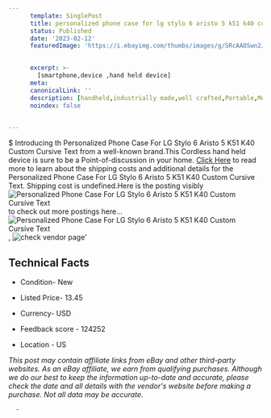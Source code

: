 ```yaml
---
      template: SinglePost
      title: personalized phone case for lg stylo 6 aristo 5 k51 k40 custom cursive text
      status: Published
      date: '2023-02-12'
      featuredImage: 'https://i.ebayimg.com/thumbs/images/g/SRcAAOSwn2JdO5~l/s-l225.jpg'
       

      excerpt: >-
        [smartphone,device ,hand held device]
      meta:
      canonicalLink: ''
      description: [handheld,industrially made,well crafted,Portable,Mobile,Compact,Convenient,Lightweight,Maneuverable,Man-portable,Miniature,Carriable,Hand-held,Light,Holdable,Transportable,Mobile device,Pocket-sized,On-the-go,Wireless,Cordless,Compact size,Convenient size, smartphone,device ,hand held device]
      noindex: false
      

---
```

$
      Introducing th Personalized Phone Case For LG Stylo 6 Aristo 5 K51 K40 Custom Cursive Text from a well-known brand.This Cordless hand held device is sure to be a Point-of-discussion in your home. [Click Here](https://www.ebay.com/itm/333266740225?hash=item4d983ee401%3Ag%3ASRcAAOSwn2JdO5%7El&mkevt=1&mkcid=1&mkrid=711-53200-19255-0&campid=%253CePNCampaignId%253E&customid=%253CreferenceId%253E&toolid=10049) to read more to learn about the shipping costs and additional details for the Personalized Phone Case For LG Stylo 6 Aristo 5 K51 K40 Custom Cursive Text. Shipping cost is undefined.Here is the posting visibly ![Personalized Phone Case For LG Stylo 6 Aristo 5 K51 K40 Custom Cursive Text](https://i.ebayimg.com/thumbs/images/g/SRcAAOSwn2JdO5~l/s-l225.jpg) to check out more postings here... ![Personalized Phone Case For LG Stylo 6 Aristo 5 K51 K40 Custom Cursive Text](https://i.ebayimg.com/images/g/SRcAAOSwn2JdO5~l/s-l1200.jpg), ![check vendor page](https://origin-galleryplus.ebayimg.com/ws/web/333266740225_2_0_1/225x225.jpg,https://origin-galleryplus.ebayimg.com/ws/web/333266740225_3_0_1/225x225.jpg,https://origin-galleryplus.ebayimg.com/ws/web/333266740225_4_0_1/225x225.jpg,https://origin-galleryplus.ebayimg.com/ws/web/333266740225_5_0_1/225x225.jpg,https://origin-galleryplus.ebayimg.com/ws/web/333266740225_6_0_1/225x225.jpg,https://origin-galleryplus.ebayimg.com/ws/web/333266740225_7_0_1/225x225.jpg,https://origin-galleryplus.ebayimg.com/ws/web/333266740225_8_0_1/225x225.jpg,https://origin-galleryplus.ebayimg.com/ws/web/333266740225_9_0_1/225x225.jpg)'

      

 ## Technical Facts 



     
      

 - Condition- New 


      

 - Listed Price- 13.45 


      

 - Currency- USD 


      

 - Feedback score - 124252 


      

 - Location - US 


      
      

 *_This post may contain affiliate links from eBay and other third-party websites. As an eBay affiliate, we earn from qualifying purchases. Although we do our best to keep the information up-to-date and accurate, please check the date and all details with the vendor's website before making a purchase. Not all data may be accurate._*




      -
